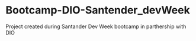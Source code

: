 # Bootcamp-DIO-Santender_devWeek
Project created during Santander Dev Week bootcamp in parthership with  DIO

